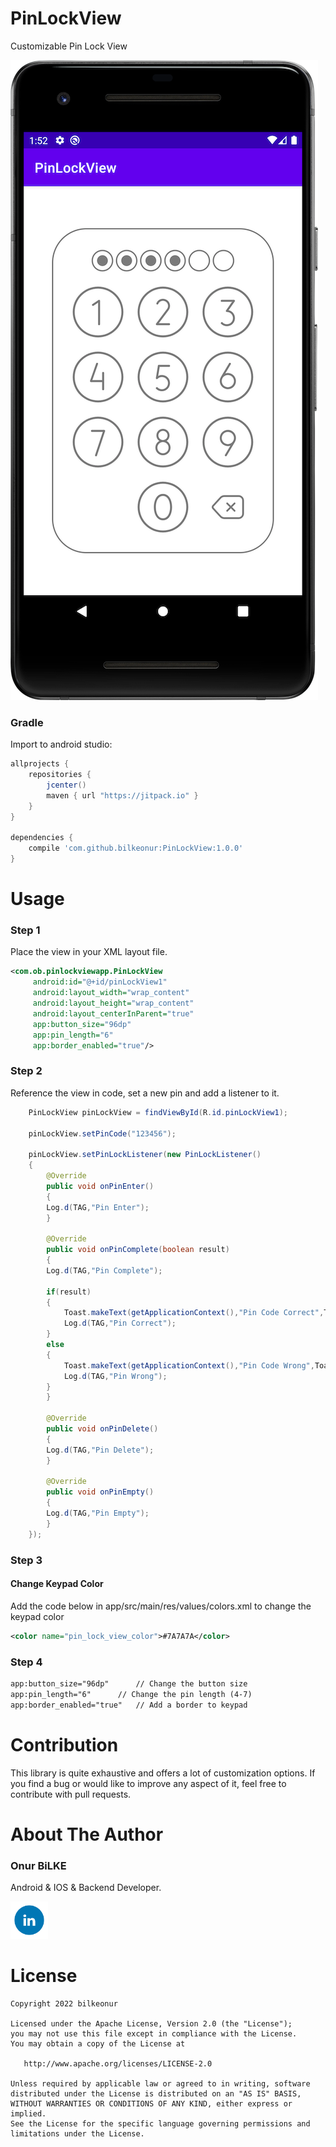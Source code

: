 # PinLockView
Customizable Pin Lock View

![PinLockView](https://github.com/bilkeonur/PinLockView/blob/master/screens/screen.png)

### Gradle

Import to android studio:
```groovy
allprojects {
    repositories {
        jcenter()
        maven { url "https://jitpack.io" }
    }
}

dependencies {
	compile 'com.github.bilkeonur:PinLockView:1.0.0'
}
```

# Usage

### Step 1

Place the view in your XML layout file.

```xml
<com.ob.pinlockviewapp.PinLockView
     android:id="@+id/pinLockView1"
     android:layout_width="wrap_content"
     android:layout_height="wrap_content"
     android:layout_centerInParent="true"
     app:button_size="96dp"
     app:pin_length="6"
     app:border_enabled="true"/>
```

### Step 2

Reference the view in code, set a new pin and add a listener to it.

```java
    PinLockView pinLockView = findViewById(R.id.pinLockView1);
    
    pinLockView.setPinCode("123456");
    
    pinLockView.setPinLockListener(new PinLockListener()
    {
        @Override
        public void onPinEnter()
        {
	    Log.d(TAG,"Pin Enter");
        }

        @Override
        public void onPinComplete(boolean result)
        {
	    Log.d(TAG,"Pin Complete");

	    if(result)
	    {
	        Toast.makeText(getApplicationContext(),"Pin Code Correct",Toast.LENGTH_SHORT).show();
	        Log.d(TAG,"Pin Correct");
	    }
	    else
	    {
	        Toast.makeText(getApplicationContext(),"Pin Code Wrong",Toast.LENGTH_SHORT).show();
	        Log.d(TAG,"Pin Wrong");
	    }
        }

        @Override
        public void onPinDelete()
        {
	    Log.d(TAG,"Pin Delete");
        }

        @Override
        public void onPinEmpty()
        {
	    Log.d(TAG,"Pin Empty");
        }
    });
  ```
### Step 3

#### Change Keypad Color
Add the code below in app/src/main/res/values/colors.xml to change the keypad color 

```xml
<color name="pin_lock_view_color">#7A7A7A</color>
```

### Step 4

```xml
app:button_size="96dp"		// Change the button size
app:pin_length="6"		// Change the pin length (4-7)
app:border_enabled="true"	// Add a border to keypad
```
# Contribution

This library is quite exhaustive and offers a lot of customization options. If you find a bug or would like to improve any aspect of it, feel free to contribute with pull requests.

# About The Author

### Onur BiLKE

Android & IOS & Backend Developer.

<a href="https://www.linkedin.com/in/onur-bilke-55b04275/"><img src="https://github.com/aritraroy/social-icons/blob/master/linkedin-icon.png?raw=true" width="60"></a>

# License

```
Copyright 2022 bilkeonur

Licensed under the Apache License, Version 2.0 (the "License");
you may not use this file except in compliance with the License.
You may obtain a copy of the License at

   http://www.apache.org/licenses/LICENSE-2.0

Unless required by applicable law or agreed to in writing, software
distributed under the License is distributed on an "AS IS" BASIS,
WITHOUT WARRANTIES OR CONDITIONS OF ANY KIND, either express or implied.
See the License for the specific language governing permissions and
limitations under the License.
```

